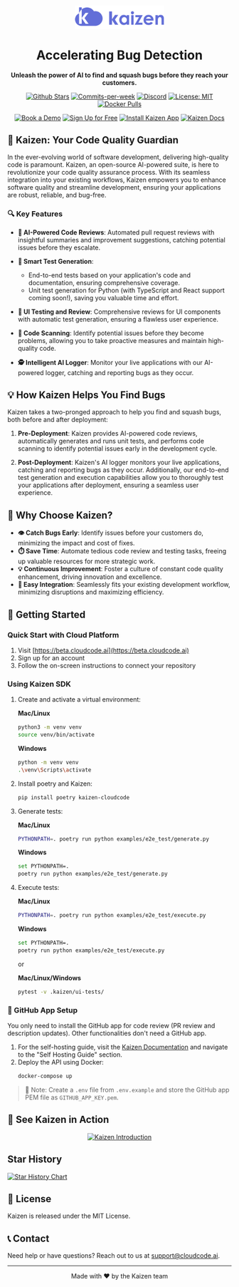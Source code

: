 <p align="center">
  <img src="/assets/logo.png" alt="Kaizen Logo" width="200"/>
</p>

<h1 align="center">Accelerating Bug Detection</h1>

<p align="center">
  <strong>Unleash the power of AI to find and squash bugs before they reach your customers.</strong>
</p>

<p align="center">
  <a href="https://github.com/Cloud-Code-AI/"><img src="https://img.shields.io/github/stars/Cloud-Code-AI/cloudcode" alt="Github Stars"></a>
  <a href="https://github.com/Cloud-Code-AI/cloudcode/pulse"><img src="https://img.shields.io/github/commit-activity/w/Cloud-Code-AI/cloudcode" alt="Commits-per-week"></a>
  <a href="https://discord.gg/W33Hh5yWpj"><img src="https://img.shields.io/discord/1156434217966764033.svg?style=social&logo=discord" alt="Discord"></a>
  <a href="https://opensource.org/license/mit"><img src="https://img.shields.io/badge/License-MIT-blue.svg" alt="License: MIT"></a>
  <a href="https://hub.docker.com/r/cloudcodeai/kaizen-app"><img src="https://img.shields.io/docker/pulls/cloudcodeai/kaizen-app.svg?style=flat-square" alt="Docker Pulls"></a>
</p>

<p align="center">
  <a href="https://www.cloudcode.ai/book-a-demo.html"><img src="https://img.shields.io/badge/Book%20a%20Demo-Book%20Now-brightgreen" alt="Book a Demo"></a>
  <a href="https://cloudcode.ai/#cta"><img src="https://img.shields.io/badge/Get%20Started-Sign%20Up-blue" alt="Sign Up for Free"></a>
  <a href="https://github.com/apps/kaizen-bot"><img src="https://img.shields.io/badge/Get%20Kaizen%20App-Install-8A2BE2" alt="Install Kaizen App"></a>
  <a href="https://cloudcode.ai/kaizen/docs"><img src="https://img.shields.io/badge/docs-view%20Kaizen%20Docs" alt="Kaizen Docs"></a>
</p>

## 🚀 Kaizen: Your Code Quality Guardian

In the ever-evolving world of software development, delivering high-quality code is paramount. Kaizen, an open-source AI-powered suite, is here to revolutionize your code quality assurance process. With its seamless integration into your existing workflows, Kaizen empowers you to enhance software quality and streamline development, ensuring your applications are robust, reliable, and bug-free.

### 🔍 Key Features

- **🤖 AI-Powered Code Reviews**: Automated pull request reviews with insightful summaries and improvement suggestions, catching potential issues before they escalate.

- **🧪 Smart Test Generation**: 
  - End-to-end tests based on your application's code and documentation, ensuring comprehensive coverage.
  - Unit test generation for Python (with TypeScript and React support coming soon!), saving you valuable time and effort.
- **🎨 UI Testing and Review**: Comprehensive reviews for UI components with automatic test generation, ensuring a flawless user experience.
- **🔬 Code Scanning**: Identify potential issues before they become problems, allowing you to take proactive measures and maintain high-quality code.
- **🕵️ Intelligent AI Logger**: Monitor your live applications with our AI-powered logger, catching and reporting bugs as they occur.

## 💡 How Kaizen Helps You Find Bugs

Kaizen takes a two-pronged approach to help you find and squash bugs, both before and after deployment:

1. **Pre-Deployment**: Kaizen provides AI-powered code reviews, automatically generates and runs unit tests, and performs code scanning to identify potential issues early in the development cycle.

2. **Post-Deployment**: Kaizen's AI logger monitors your live applications, catching and reporting bugs as they occur. Additionally, our end-to-end test generation and execution capabilities allow you to thoroughly test your applications after deployment, ensuring a seamless user experience.

## 🌟 Why Choose Kaizen?

- **👁️ Catch Bugs Early**: Identify issues before your customers do, minimizing the impact and cost of fixes.
- **⏱️ Save Time**: Automate tedious code review and testing tasks, freeing up valuable resources for more strategic work.
- **💡 Continuous Improvement**: Foster a culture of constant code quality enhancement, driving innovation and excellence.
- **🔗 Easy Integration**: Seamlessly fits your existing development workflow, minimizing disruptions and maximizing efficiency.

## 🏁 Getting Started

### Quick Start with Cloud Platform

1. Visit [https://beta.cloudcode.ai](https://beta.cloudcode.ai)
2. Sign up for an account
3. Follow the on-screen instructions to connect your repository

### Using Kaizen SDK

1. Create and activate a virtual environment:

   **Mac/Linux**
   ```bash
   python3 -m venv venv
   source venv/bin/activate
   ```

   **Windows**
   ```bash
   python -m venv venv
   .\venv\Scripts\activate
   ```

2. Install poetry and Kaizen:
   ```bash
   pip install poetry kaizen-cloudcode
   ```
   
3. Generate tests:
   
   **Mac/Linux**
   ```bash
   PYTHONPATH=. poetry run python examples/e2e_test/generate.py
   ```

   **Windows**
   ```bash
   set PYTHONPATH=.
   poetry run python examples/e2e_test/generate.py
   ```


5. Execute tests:
   
   **Mac/Linux**
   ```bash
   PYTHONPATH=. poetry run python examples/e2e_test/execute.py
   ```

   **Windows**
   ```bash
   set PYTHONPATH=.
   poetry run python examples/e2e_test/execute.py
   ```
   
   or

   **Mac/Linux/Windows**   
   ```bash
   pytest -v .kaizen/ui-tests/
   ```

### 🔧 GitHub App Setup

You only need to install the GitHub app for code review (PR review and description updates). Other functionalities don't need a GitHub app.

1. For the self-hosting guide, visit the [Kaizen Documentation](https://cloudcode.ai/kaizen/docs) and navigate to the "Self Hosting Guide" section.
2. Deploy the API using Docker:
   ```bash
   docker-compose up
   ```

> 📝 Note: Create a `.env` file from `.env.example` and store the GitHub app PEM file as `GITHUB_APP_KEY.pem`.

## 🎥 See Kaizen in Action

<p align="center">
  <a href="https://www.youtube.com/watch?v=280CfSQs2ss">
    <img src="https://img.youtube.com/vi/280CfSQs2ss/0.jpg" alt="Kaizen Introduction">
  </a>
</p>

## Star History

[![Star History Chart](https://api.star-history.com/svg?repos=Cloud-Code-AI/kaizen&type=Date)](https://star-history.com/#Cloud-Code-AI/kaizen&Date)

## 📄 License

Kaizen is released under the MIT License.

## 📞 Contact

Need help or have questions? Reach out to us at support@cloudcode.ai.

---

<p align="center">
  Made with ❤️ by the Kaizen team
</p>
